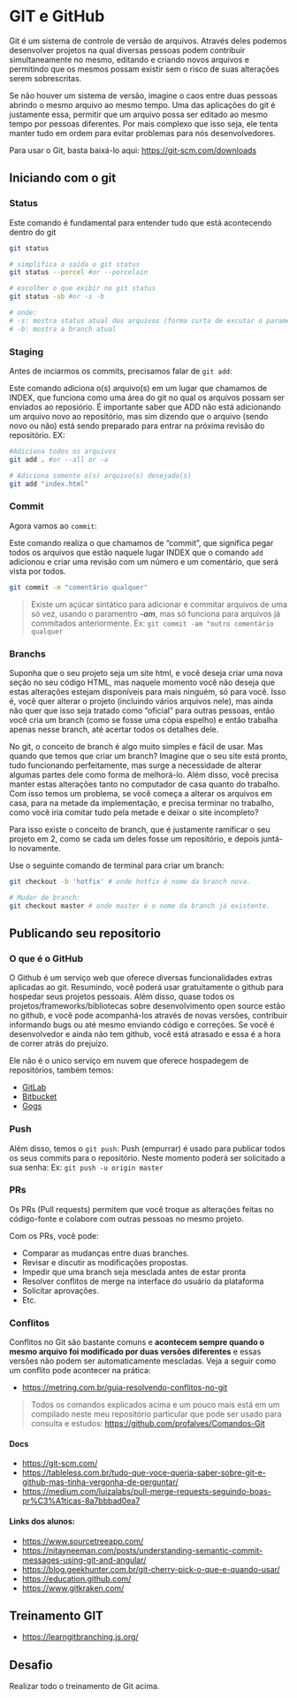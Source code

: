 # GIT e GitHub

Git é um sistema de controle de versão de arquivos. Através deles podemos desenvolver projetos na qual diversas pessoas podem contribuir simultaneamente no mesmo, editando e criando novos arquivos e permitindo que os mesmos possam existir sem o risco de suas alterações serem sobrescritas.

Se não houver um sistema de versão, imagine o caos entre duas pessoas abrindo o mesmo arquivo ao mesmo tempo. Uma das aplicações do git é justamente essa, permitir que um arquivo possa ser editado ao mesmo tempo por pessoas diferentes. Por mais complexo que isso seja, ele tenta manter tudo em ordem para evitar problemas para nós desenvolvedores.

Para usar o Git, basta baixá-lo aqui: <https://git-scm.com/downloads>

## Iniciando com o git

### Status

Este comando é fundamental para entender tudo que está acontecendo dentro do git

```bash
git status

# simplifica a saída o git status
git status --porcel #or --porcelain 

# escolher o que exibir no git status
git status -sb #or -s -b

# onde:
# -s: mostra status atual dos arquivos (forma curta de excutar o parametro --porcel)
# -b: mostra a branch atual 
```

### Staging

Antes de inciarmos os commits, precisamos falar de `git add`:

Este comando adiciona o(s) arquivo(s) em um lugar que chamamos de INDEX, que funciona como uma área do git no qual os arquivos possam ser enviados ao reposiório. É importante saber que ADD não está adicionando um arquivo novo ao repositório, mas sim dizendo que o arquivo (sendo novo ou não) está sendo preparado para entrar na próxima revisão do repositório.
EX:

```bash
#Adiciona todos os arquivos
git add . #or --all or -a

# Adiciona somente o(s) arquivo(s) desejado(s)
git add "index.html" 
```

### Commit

Agora vamos ao `commit`:

Este comando realiza o que chamamos de “commit”, que significa pegar todos os arquivos que estão naquele lugar INDEX que o comando `add` adicionou e criar uma revisão com um número e um comentário, que será vista por todos.

```bash
git commit -m "comentário qualquer"
```

> Existe um açúcar sintático para adicionar e commitar arquivos de uma só vez, usando o paramentro ***-am***, mas só funciona para arquivos já commitados anteriormente. Ex: `git commit -am "outro comentário qualquer`

### Branchs

Suponha que o seu projeto seja um site html, e você deseja criar uma nova seção no seu código HTML, mas naquele momento você não deseja que estas alterações estejam disponíveis para mais ninguém, só para você. Isso é, você quer alterar o projeto (incluindo vários arquivos nele), mas ainda não quer que isso seja tratado como “oficial” para outras pessoas, então você cria um branch (como se fosse uma cópia espelho) e então trabalha apenas nesse branch, até acertar todos os detalhes dele.

No git, o conceito de branch é algo muito simples e fácil de usar. Mas quando que temos que criar um branch? Imagine que o seu site está pronto, tudo funcionando perfeitamente, mas surge a necessidade de alterar algumas partes dele como forma de melhorá-lo. Além disso, você precisa manter estas alterações tanto no computador de casa quanto do trabalho. Com isso temos um problema, se você começa a alterar os arquivos em casa, para na metade da implementação, e precisa terminar no trabalho, como você iria comitar tudo pela metade e deixar o site incompleto?

Para isso existe o conceito de branch, que é justamente ramificar o seu projeto em 2, como se cada um deles fosse um repositório, e depois juntá-lo novamente.

Use o seguinte comando de terminal para criar um branch:

```bash
git checkout -b 'hotfix' # onde hotfix é nome da branch nova.

# Mudar de branch:
git checkout master # onde master é o nome da branch já existente.
```

## Publicando seu repositorio

### O que é o GitHub

O Github é um serviço web que oferece diversas funcionalidades extras aplicadas ao git. Resumindo, você poderá usar gratuitamente o github para hospedar seus projetos pessoais. Além disso, quase todos os projetos/frameworks/bibliotecas sobre desenvolvimento open source estão no github, e você pode acompanhá-los através de novas versões, contribuir informando bugs ou até mesmo enviando código e correções. Se você é desenvolvedor e ainda não tem github, você está atrasado e essa é a hora de correr atrás do prejuízo.

Ele não é o unico serviço em nuvem que oferece hospadegem de repositórios, também temos:

- [GitLab](https://about.gitlab.com/)
- [Bitbucket](https://bitbucket.org)
- [Gogs](https://gogs.io/)

### Push

Além disso, temos o `git push`: Push (empurrar) é usado para publicar todos os seus commits para o repositório. Neste momento poderá ser solicitado a sua senha:
Ex: `git push -u origin master`

### PRs

Os PRs (Pull requests) permitem que você troque as alterações feitas no código-fonte e colabore com outras pessoas no mesmo projeto.

Com os PRs, você pode:

- Comparar as mudanças entre duas branches.
- Revisar e discutir as modificações propostas.
- Impedir que uma branch seja mesclada antes de estar pronta
- Resolver conflitos de merge na interface do usuário da plataforma
- Solicitar aprovações.
- Etc.

### Conflitos

Conflitos no Git são bastante comuns e **acontecem sempre quando o mesmo arquivo foi modificado por duas versões diferentes** e essas versões não podem ser automaticamente mescladas. Veja a seguir como um conflito pode acontecer na prática:

- <https://metring.com.br/guia-resolvendo-conflitos-no-git>

> Todos os comandos explicados acima e um pouco mais está em um compilado neste meu repositório particular que pode ser usado para consulta e estudos: <https://github.com/profalves/Comandos-Git>

#### Docs

- <https://git-scm.com/>
- <https://tableless.com.br/tudo-que-voce-queria-saber-sobre-git-e-github-mas-tinha-vergonha-de-perguntar/>
- <https://medium.com/luizalabs/pull-merge-requests-seguindo-boas-pr%C3%A1ticas-8a7bbbad0ea7>

#### Links dos alunos:

- <https://www.sourcetreeapp.com/>
- <https://nitayneeman.com/posts/understanding-semantic-commit-messages-using-git-and-angular/>
- <https://blog.geekhunter.com.br/git-cherry-pick-o-que-e-quando-usar/>
- <https://education.github.com/>
- <https://www.gitkraken.com/>

## Treinamento GIT

- <https://learngitbranching.js.org/>

## Desafio

Realizar todo o treinamento de Git acima.
